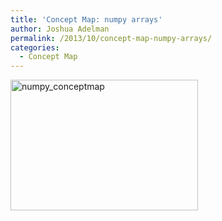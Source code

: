 ```yaml
---
title: 'Concept Map: numpy arrays'
author: Joshua Adelman
permalink: /2013/10/concept-map-numpy-arrays/
categories:
  - Concept Map
---
```

[<img class="alignnone size-medium wp-image-4854" alt="numpy_conceptmap" src="http://teaching.software-carpentry.org/wp-content/uploads/2013/10/numpy_conceptmap-300x209.jpg" width="300" height="209" />][1]

 [1]: http://teaching.software-carpentry.org/wp-content/uploads/2013/10/numpy_conceptmap.jpg
